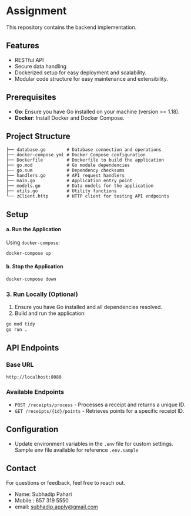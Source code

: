 
# Assignment

This repository contains the backend implementation. 

## Features

- RESTful API 
- Secure data handling 
- Dockerized setup for easy deployment and scalability.
- Modular code structure for easy maintenance and extensibility.

## Prerequisites

- **Go**: Ensure you have Go installed on your machine (version >= 1.18).
- **Docker**: Install Docker and Docker Compose.


## Project Structure

```
├── database.go        # Database connection and operations
├── docker-compose.yml # Docker Compose configuration
├── Dockerfile         # Dockerfile to build the application
├── go.mod             # Go module dependencies
├── go.sum             # Dependency checksums
├── handlers.go        # API request handlers
├── main.go            # Application entry point
├── models.go          # Data models for the application
├── utils.go           # Utility functions
└── zClient.http       # HTTP client for testing API endpoints
```

## Setup


#### a. Run the Application

Using `docker-compose`:

```bash
docker-compose up
```

#### b. Stop the Application

```bash
docker-compose down
```

### 3. Run Locally (Optional)

1. Ensure you have Go installed and all dependencies resolved.
2. Build and run the application:

```bash
go mod tidy
go run .
```

## API Endpoints

### Base URL

`http://localhost:8080`

### Available Endpoints

- `POST /receipts/process` - Processes a receipt and returns a unique ID.
- `GET /receipts/{id}/points` - Retrieves points for a specific receipt ID.

## Configuration

- Update environment variables in the `.env` file for custom settings. Sample env file available for reference `.env.sample`



## Contact

For questions or feedback, feel free to reach out. 
- Name: Subhadip Pahari
- Mobile : 657 319 5550 
- email: subhadip.apply@gmail.com

